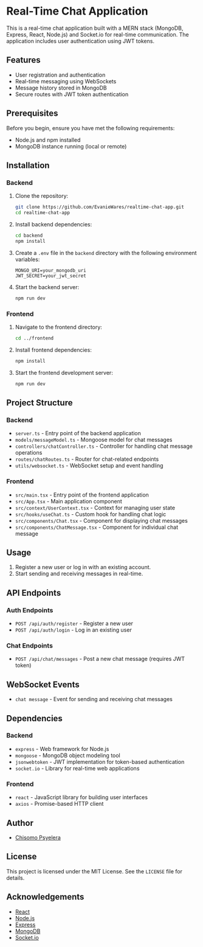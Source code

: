 # Real-Time Chat Application

This is a real-time chat application built with a MERN stack (MongoDB, Express, React, Node.js) and Socket.io for real-time communication. The application includes user authentication using JWT tokens.

## Features

- User registration and authentication
- Real-time messaging using WebSockets
- Message history stored in MongoDB
- Secure routes with JWT token authentication

## Prerequisites

Before you begin, ensure you have met the following requirements:

- Node.js and npm installed
- MongoDB instance running (local or remote)

## Installation

### Backend

1. Clone the repository:

    ```sh
    git clone https://github.com/EvanieWares/realtime-chat-app.git
    cd realtime-chat-app
    ```

2. Install backend dependencies:

    ```sh
    cd backend
    npm install
    ```

3. Create a `.env` file in the `backend` directory with the following environment variables:

    ```env
    MONGO_URI=your_mongodb_uri
    JWT_SECRET=your_jwt_secret
    ```

4. Start the backend server:

    ```sh
    npm run dev
    ```

### Frontend

1. Navigate to the frontend directory:

    ```sh
    cd ../frontend
    ```

2. Install frontend dependencies:

    ```sh
    npm install
    ```

3. Start the frontend development server:

    ```sh
    npm run dev
    ```

## Project Structure

### Backend

- `server.ts` - Entry point of the backend application
- `models/messageModel.ts` - Mongoose model for chat messages
- `controllers/chatController.ts` - Controller for handling chat message operations
- `routes/chatRoutes.ts` - Router for chat-related endpoints
- `utils/websocket.ts` - WebSocket setup and event handling

### Frontend

- `src/main.tsx` - Entry point of the frontend application
- `src/App.tsx` - Main application component
- `src/context/UserContext.tsx` - Context for managing user state
- `src/hooks/useChat.ts` - Custom hook for handling chat logic
- `src/components/Chat.tsx` - Component for displaying chat messages
- `src/components/ChatMessage.tsx` - Component for individual chat message

## Usage

1. Register a new user or log in with an existing account.
2. Start sending and receiving messages in real-time.

## API Endpoints

### Auth Endpoints

- `POST /api/auth/register` - Register a new user
- `POST /api/auth/login` - Log in an existing user

### Chat Endpoints

- `POST /api/chat/messages` - Post a new chat message (requires JWT token)

## WebSocket Events

- `chat message` - Event for sending and receiving chat messages

## Dependencies

### Backend

- `express` - Web framework for Node.js
- `mongoose` - MongoDB object modeling tool
- `jsonwebtoken` - JWT implementation for token-based authentication
- `socket.io` - Library for real-time web applications

### Frontend

- `react` - JavaScript library for building user interfaces
- `axios` - Promise-based HTTP client

## Author

- [Chisomo Psyelera](https://github.com/EvanieWares)

## License

This project is licensed under the MIT License. See the `LICENSE` file for details.

## Acknowledgements

- [React](https://reactjs.org/)
- [Node.js](https://nodejs.org/)
- [Express](https://expressjs.com/)
- [MongoDB](https://www.mongodb.com/)
- [Socket.io](https://socket.io/)

